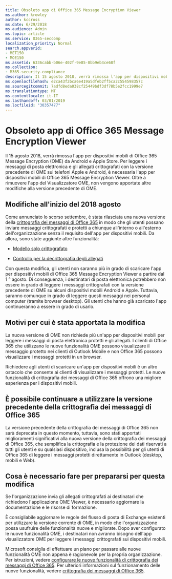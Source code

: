 ```yaml
---
title: Obsoleto app di Office 365 Message Encryption Viewer
ms.author: krowley
author: kccross
ms.date: 6/29/2018
ms.audience: Admin
ms.topic: article
ms.service: O365-seccomp
localization_priority: Normal
search.appverid:
- MET150
- MOE150
ms.assetid: 6336cabb-b06e-402f-9e85-8bb9eb4ce68f
ms.collection:
- M365-security-compliance
description: Il 15 agosto 2018, verrà rimossa l'app per dispositivi mobili di Office 365 Message Encryption (OME) da Android e Apple Store. Per leggere i messaggi di posta elettronica e gli allegati crittografati con la versione precedente di OME sui telefoni Apple e Android, è necessaria l'app per dispositivi mobili di Office 365 Message Encryption Viewer. Oltre a rimuovere l'app del Visualizzatore OME, non vengono apportate altre modifiche alla versione precedente di OME.
ms.openlocfilehash: e2ca43f2bca6e419a5dfeb2ff5ca2c554598357c
ms.sourcegitcommit: 7adfd8eda038cf25449bdf3df78b5e2fcc1999e7
ms.translationtype: MT
ms.contentlocale: it-IT
ms.lasthandoff: 03/01/2019
ms.locfileid: "30357477"
---
```

# <a name="deprecating-office-365-message-encryption-viewer-app"></a>Obsoleto app di Office 365 Message Encryption Viewer

Il 15 agosto 2018, verrà rimossa l'app per dispositivi mobili di Office 365 Message Encryption (OME) da Android e Apple Store. Per leggere i messaggi di posta elettronica e gli allegati crittografati con la versione precedente di OME sui telefoni Apple e Android, è necessaria l'app per dispositivi mobili di Office 365 Message Encryption Viewer. Oltre a rimuovere l'app del Visualizzatore OME, non vengono apportate altre modifiche alla versione precedente di OME.
  
## <a name="changes-beginning-august-2018"></a>Modifiche all'inizio del 2018 agosto

Come annunciato lo scorso settembre, è stata rilasciata una nuova versione della [crittografia dei messaggi di Office 365](https://aka.ms/ome2017) in modo che gli utenti possano inviare messaggi crittografati e protetti a chiunque all'interno o all'esterno dell'organizzazione senza il requisito dell'app per dispositivi mobili. Da allora, sono state aggiunte altre funzionalità: 
  
- [Modello solo crittografato](https://aka.ms/encryptonly)
    
- [Controllo per la decrittografia degli allegati](https://techcommunity.microsoft.com/t5/Security-Privacy-and-Compliance/Admin-control-for-attachments-now-available-in-Office-365/ba-p/204007)
    
Con questa modifica, gli utenti non saranno più in grado di scaricare l'app per dispositivi mobili di Office 365 Message Encryption Viewer a partire dal 1 ° agosto. Di conseguenza, i destinatari di posta elettronica potrebbero non essere in grado di leggere i messaggi crittografati con la versione precedente di OME su alcuni dispositivi mobili Android e Apple. Tuttavia, saranno comunque in grado di leggere questi messaggi nei personal computer (tramite browser desktop). Gli utenti che hanno già scaricato l'app continueranno a essere in grado di usarlo.
  
## <a name="why-this-change-was-made"></a>Motivi per cui è stata apportata la modifica

La nuova versione di OME non richiede più un'app per dispositivi mobili per leggere i messaggi di posta elettronica protetti e gli allegati. I clienti di Office 365 che utilizzano le nuove funzionalità OME possono visualizzare il messaggio protetto nei clienti di Outlook Mobile e non Office 365 possono visualizzare i messaggi protetti in un browser.
  
Richiedere agli utenti di scaricare un'app per dispositivi mobili è un altro ostacolo che consente ai clienti di visualizzare i messaggi protetti. Le nuove funzionalità di crittografia dei messaggi di Office 365 offrono una migliore esperienza per i dispositivi mobili.
  
## <a name="can-i-still-use-the-previous-version-of-office-365-message-encryption"></a>È possibile continuare a utilizzare la versione precedente della crittografia dei messaggi di Office 365

La versione precedente della crittografia dei messaggi di Office 365 non sarà deprecata in questo momento, tuttavia, sono stati apportati miglioramenti significativi alla nuova versione della crittografia dei messaggi di Office 365, che semplifica la crittografia e la protezione dei dati riservati a tutti gli utenti e su qualsiasi dispositivo, inclusa la possibilità per gli utenti di Office 365 di leggere i messaggi protetti direttamente in Outlook (desktop, mobili e Web). 
  
## <a name="what-do-i-need-to-do-to-prepare-for-this-change"></a>Cosa è necessario fare per prepararsi per questa modifica

Se l'organizzazione invia gli allegati crittografati ai destinatari che richiedono l'applicazione OME Viewer, è necessario aggiornare la documentazione e le risorse di formazione.
  
È consigliabile aggiornare le regole del flusso di posta di Exchange esistenti per utilizzare la versione corrente di OME, in modo che l'organizzazione possa usufruire delle funzionalità nuove e migliorate. Dopo aver configurato le nuove funzionalità OME, i destinatari non avranno bisogno dell'app visualizzatore OME per leggere i messaggi crittografati sui dispositivi mobili.
  
Microsoft consiglia di effettuare un piano per passare alle nuove funzionalità OME non appena è ragionevole per la propria organizzazione. Per istruzioni, vedere [configurare le nuove funzionalità di crittografia dei messaggi di Office 365](set-up-new-message-encryption-capabilities.md). Per ulteriori informazioni sul funzionamento delle nuove funzionalità, vedere [crittografia dei messaggi di Office 365](ome.md).
  

